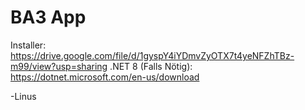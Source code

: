 # BA3 App

Installer: https://drive.google.com/file/d/1gyspY4iYDmvZyOTX7t4yeNFZhTBz-m99/view?usp=sharing
.NET 8 (Falls Nötig): https://dotnet.microsoft.com/en-us/download

-Linus

